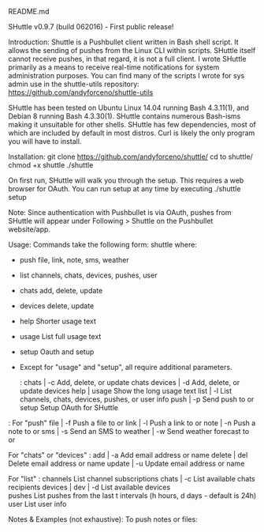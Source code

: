 README.md

SHuttle v0.9.7 (build 062016) - First public release!

Introduction:
Shuttle is a Pushbullet client written in Bash shell script. It allows the sending of pushes from the Linux CLI within scripts. SHuttle itself cannot receive pushes, in that regard, it is not a full client. I wrote SHuttle primarily as a means to receive real-time notifications for system administration purposes. You can find many of the scripts I wrote for sys admin use in the shuttle-utils repository: https://github.com/andyforceno/shuttle-utils

SHuttle has been tested on Ubuntu Linux 14.04 running Bash 4.3.11(1), and Debian 8 running Bash 4.3.30(1). SHuttle contains numerous Bash-isms making it unsuitable for other shells. SHuttle has few dependencies, most of which are included by default in most distros. Curl is likely the only program you will have to install.

Installation:
git clone https://github.com/andyforceno/shuttle/
cd to shuttle/
chmod +x shuttle
./shuttle

On first run, SHuttle will walk you through the setup. This requires a web browser for OAuth.
You can run setup at any time by executing ./shuttle setup

Note: Since authentication with Pushbullet is via OAuth, pushes from SHuttle will appear under Following > Shuttle on the Pushbullet website/app.

Usage:
Commands take the following form: shuttle <action> <type> <recipient> <data> where:

<actions> 		<types>						
* push 			file, link, note, sms, weather			
* list			channels, chats, devices, pushes, user		
* chats			add, delete, update
* devices		delete, update
* help			Shorter usage text
* usage			List full usage text 		
* setup 		Oauth and setup
* Except for "usage" and "setup", all <actions> require additional parameters. 

    <action>:
    chats | -c		Add, delete, or update chats
    devices | -d        	Add, delete, or update devices
    help | usage		Show the long usage text
    list | -l 		List channels, chats, devices, pushes, or user info
    push | -p		Send push to <device> or <chats>
    setup 			Setup OAuth for SHuttle 

<type>:
For "push" <action>
file | -f		Push a file to <device> or <chats>
link | -l		Push a link to <device> or <chats>
note | -n		Push a note to <device> or <chats>
sms  | -s		Send an SMS to <phone number>
weather | -w		Send weather forecast to <device> or <chats>

For "chats" or "devices" <action>:
add | -a		Add <chat> email address or <device> name
delete | del		Delete <chat> email address or <device> name
update | -u		Update <chat> email address or <device> name

For "list" <action>:
channels		List channel subscriptions
chats | -c		List available chats recipients
devices | dev | -d	List available devices 	 
pushes			List pushes from the last t intervals (h hours, d days - default is 24h)
user 			List user info

Notes & Examples (not exhaustive):
To push notes or files:   <action> <type> <recipient> <title> <body> (<file name>)
To push links: 	          <action> <type> <recipient> <title> <URL>
       Note: If no URL title is given, SHuttle will parse the website for a title
To push clips: 		  <action> <type> <device> <clip> 
To send SMS: 		  <action> <type> <phone number> <SMS>

SHuttle can do partial matches of device names and chat addresses:
To push a note to your friend "Jane Doe":
shuttle -p -n jane "Hi Jane!" "How are you today?"

Push a weather forecast to your mobile phone:
shuttle -p -w "galaxy s4"

Push a note to the Chrome web browser:
shuttle -p -n chrome "This is a note title" "This is a note body"

Push a URL to your friend at "a_friend@somewhere.com":
shuttle -p -l a_friend "https://www.github.com"
Note: If you omit title as in above example, SHuttle will parse the website for a title and push it along with the URL

Push an SMS:
shuttle -p -s "+1 9995551234" "Remember to buy milk"
Note: Your phone must be connected to the internet and set as "sms_device" in .shuttlerc

List your devices:
shuttle -l -d

Rename a device:
shuttle -d -u "Phone" "Mi5"

List chats (contacts):
shuttle -l -c

Add a chat (contact):
shuttle -c -a a_friend@somewhere.com 

Update a chat (contact) address:
shuttle -c -u a_friend@somewhere.com my_friend@gmail.com

Delete a chat recipient:
Delete accepts partial matches of e-mail, if they are unique:
shuttle chats del "moogie@"

List pushes (from last 7 days):
shuttle -l -p 7d
Accepts hours or days (default is 24h)


License:
This program is distributed under the MIT license:
The MIT License (MIT)
Copyright (c) 2016 Andy Forceno <andy@aurorabox.tech>

Permission is hereby granted, free of charge, to any person obtaining a copy of this software and associated documentation files (the "Software"), to deal in the Software without restriction, including without limitation the rights to use, copy, modify, merge, publish, distribute, sublicense, and/or sell copies of the Software, and to permit persons to whom the Software is furnished to do so, subject to the following conditions:

The above copyright notice and this permission notice shall be included in all copies or substantial portions of the Software.

THE SOFTWARE IS PROVIDED "AS IS", WITHOUT WARRANTY OF ANY KIND, EXPRESS OR IMPLIED, INCLUDING BUT NOT LIMITED TO THE WARRANTIES OF MERCHANTABILITY, FITNESS FOR A PARTICULAR PURPOSE AND NONINFRINGEMENT. IN NO EVENT SHALL THE AUTHORS OR COPYRIGHT HOLDERS BE LIABLE FOR ANY CLAIM, DAMAGES OR OTHER LIABILITY, WHETHER IN AN ACTION OF CONTRACT, TORT OR OTHERWISE, ARISING FROM, OUT OF OR IN CONNECTION WITH THE SOFTWARE OR THE USE OR OTHER DEALINGS IN THE SOFTWARE.
